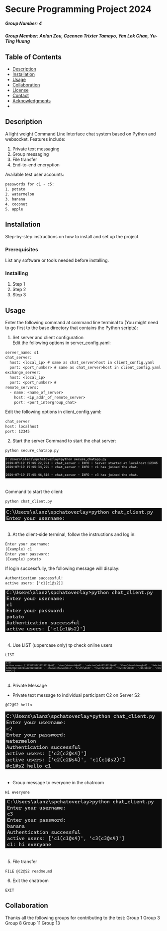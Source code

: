 # Secure Programming Project 2024
##### Group Number: 4
##### Group Member: Anlan Zou, Czennen Trixter Tamayo, Yan Lok Chan, Yu-Ting Huang


## Table of Contents
- [Description](#description)
- [Installation](#installation)
- [Usage](#usage)
- [Collaboration](#collaboration)
- [License](#license)
- [Contact](#contact)
- [Acknowledgments](#acknowledgments)
- 

## Description
<!-- A brief description of what the project is, what it does, and why it is useful. -->
A light weight Command Line Interface chat system based on Python and websocket.
Features include:
1. Private text messaging
2. Group messaging
3. File transfer
4. End-to-end encryption

Available test user accounts:
```
passwords for c1 - c5:
1. potato
2. watermelon
3. banana
4. coconut
5. apple
```

## Installation
Step-by-step instructions on how to install and set up the project.

### Prerequisites
List any software or tools needed before installing.

### Installing
1. Step 1
2. Step 2
3. Step 3

## Usage
Enter the following command at command line terminal to (You might need to go first to the base directory that contains the Python scripts):
1. Set server and client configuration  
Edit the following options in server_config.yaml:
```
server_name: s1
chat_server:
  host: <local_ip> # same as chat_server>host in client_config.yaml
  port: <port_number> # same as chat_server>host in client_config.yaml
exchange_server:
  host: <local_ip>
  port: <port_number> #
remote_servers:
  - name: <name_of_server>
    host: <ip_addr_of_remote_server>
    port: <port_intergroup_chat>
```
Edit the following options in client_config.yaml:
```
chat_server
host: localhost
port: 12345
```
2. Start the server
Command to start the chat server:
```
python secure_chatapp.py
```
![Alt Text](snapshot/server_start.png)<img width="100">

Command to start the client:
```
python chat_client.py
```
![Alt Text](snapshot/client_start.png)<img width="100">

3. At the client-side terminal, follow the instructions and log in:
```
Enter your username:
(Example) c1
Enter your password:
(Example) potato
```
If login successfully, the following message will display:
```
Authentication successful!
active users: ['c1(c1@s2)]
```
![Alt Text](snapshot/client_auth.png)<img width="100">

4. Use LIST (uppercase only) tp check online users
```
LIST
```
![Alt Text](snapshot/client_list.png)<img width="100">

4. Private Message
- Private text message to individual participant C2 on Server S2
```
@C2@S2 hello
```
![Alt Text](snapshot/client_msg_rcv.png)<img width="100">

- Group message to everyone in the chatroom
```
Hi everyone
```
![Alt Text](snapshot/client_msg_broadcast.png)<img width="100">

5. File transfer
```
FILE @C2@S2 readme.md
```

6. Exit the chatroom
```
EXIT
```

## Collaboration
Thanks all the following groups for contributing to the test:
Group 1
Group 3
Group 8
Group 11
Group 13
